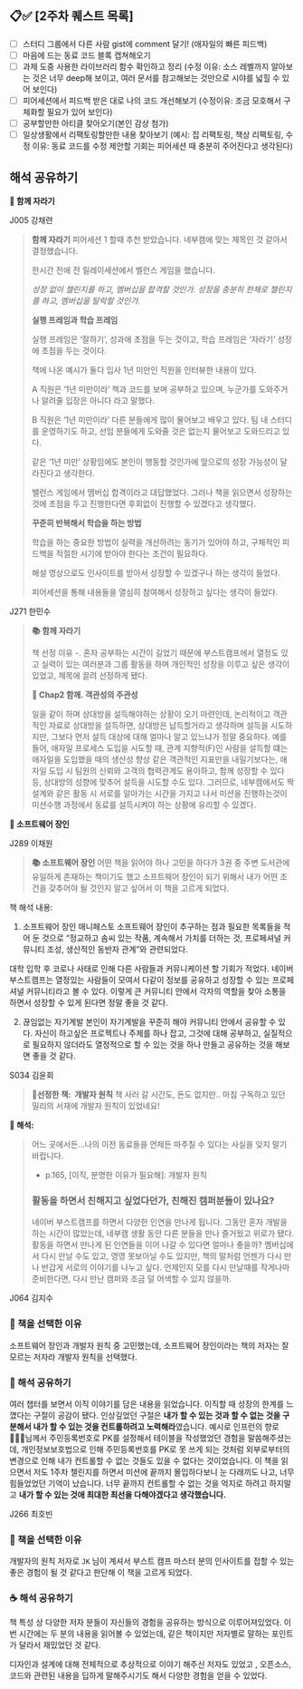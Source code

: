 ## 📋✅ [2주차 퀘스트 목록]
- [ ] 스터디 그룹에서 다른 사람 gist에 comment 달기! (애자일의 빠른 피드백)
- [ ] 마음에 드는 동료 코드 블록 캡쳐해오기
- [ ] 과제 도중 사용한 라이브러리 함수 확인하고 정리 (수정 이유: 소스 레벨까지 알아보는 것은 너무 deep해 보이고, 여러 문서를 참고해보는 것만으로 시야를 넓힐 수 있어 보인다)
- [ ] 피어세션에서 피드백 받은 대로 나의 코드 개선해보기 (수정이유: 조금 모호해서 구체화할 필요가 있어 보인다)
- [ ] 공부할만한 아티클 찾아오기(본인 감상 첨가)
- [ ] 일상생활에서 리팩토링할만한 내용 찾아보기 (예시: 집 리팩토링, 책상 리팩토링, 수정 이유: 동료 코드를 수정 제안할 기회는 피어세션 때 충분히 주어진다고 생각된다)

## **해석 공유하기**

**📕 함께 자라기**

J005 강채련

> **함께 자라기** 
피어세션 1 할때 추천 받았습니다.
네부캠에 맞는 제목인 것 같아서 결정했습니다.
> 
> 
> 한시간 전에 전 릴레이세션에서 벨런스 게임을 했습니다.
> 
> *성장 없이 챌린지를 하고, 멤버십을 합격할 것인가. 성장을 충분히 한채로 챌린지를 하고, 멤버십을 탈락할 것인가.*
> 
> **실행 프레임과 학습 프레임**
> 
> 실행 프레임은 ‘잘하기’, 성과에 초점을 두는 것이고, 학습 프레임은 ‘자라기’ 성장에 초점을 두는 것이다.
> 
> 책에 나온 예시가 둘다 입사 1년 미만인 직원을 인터뷰한 내용이 있다.
> 
> A 직원은 ‘1년 미만이라’ 책과 코드를 보며 공부하고 있으며, 누군가를 도와주거나 알려줄 입장은 아니다 라고 말했다.
> 
> B 직원은 ‘1년 미만이라’ 다른 분들에게 많이 물어보고 배우고 있다. 팀 내 스터디를 운영하기도 하고, 선임 분들에게 도와줄 것은 없는지 물어보고 도와드리고 있다.
> 
> 같은 ‘1년 미만’ 상황임에도 본인이 행동할 것인가에 앞으로의 성장 가능성이 달라진다고 생각한다.
> 
> 밸런스 게임에서 멤버십 합격이라고 대답했었다. 그러나 책을 읽으면서 성장하는 것에 초점을 두고 진행한다면 후회없이 진행할 수 있겠다고 생각했다.
> 
> **꾸준히 반복해서 학습을 하는 방법**
> 
> 학습을 하는 중요한 방법이 실력을 개선하려는 동기가 있어야 하고, 구체적인 피드백을 적절한 시기에 받아야 한다는 조건이 필요하다.
> 
> 해설 영상으로도 인사이트를 받아서 성장할 수 있겠구나 하는 생각이 들었다.
> 
> 피어세션을 통해 내용들을 열심히 참여해서 성장하고 싶다는 생각이 들었다.
> 

J271 한민수

> **📚 함께 자라기**
> 
> 
> 책 선정 이유 -. 혼자 공부하는 시간이 길었기 때문에 부스트캠프에서 열정도 있고 실력이 있는 여러분과 그룹 활동을 하며 개인적인 성장을 이루고 싶은 생각이 있었고, 제목에 끌려 선정하게 됐다. 
> 
> **💫 Chap2 함께. 객관성의 주관성**
> 
> 일을 같이 하며 상대방을 설득해야하는 상황이 오기 마련인데, 논리적이고 객관적인 자료로 상대방을 설득하면, 상대방은 납득할거라고 생각하며 설득을 시도하지만, 그보다 먼저 설득 대상에 대해 얼마나 알고 있느냐가 정말 중요하다. 예를 들어, 애자일 프로세스 도입을 시도할 때, 관계 지향적(F)인 사람을 설득할 떄는 애자일을 도입했을 때의 생산성 향상 같은 객관적인 지표만을 내밀기보다는, 애자일 도입 시 팀원의 신뢰와 고객의 협력관계도 용이하고, 함께 성장할 수 있다 등, 상대방의 성향에 맞추어 설득을 시도할 수도 있다. 
> 그러므로, 네부캠에서도 짝설계와 같은 활동 시 서로를 알아가는 시간을 가지고 나서 미션을 진행하는것이 미션수행 과정에서 동료를 설득시켜야 하는 상황에 유리할 수 있겠다.
> 

**📕 소프트웨어 장인**

J289 이채원

> **📚 소프트웨어 장인**
어떤 책을 읽어야 하나 고민을 하다가 3권 중 주변 도서관에 유일하게 존재하는 책이기도 했고 소프트웨어 장인이 되기 위해서 내가 어떤 조건을 갖추어야 될 것인지 알고 싶어서 이 책을 고르게 되었다. 

책 해석 내용:
1. 소프트웨어 장인 매니페스토
소프트웨어 장인이 추구하는 점과 필요한 목록들을 적어 둔 것으로 “정교하고 솜씨 있는 작품, 계속해서 가치를 더하는 것, 프로페셔널 커뮤니티 조성, 생산적인 동반자 관계”와 관련되었다. 

대학 입학 후 코로나 사태로 인해 다른 사람들과 커뮤니케이션 할 기회가 적었다.
네이버 부스트캠프는 열정있는 사람들이 모여서 다같이 정보를 공유하고 성장할 수 있는 프로페셔널 커뮤니티라고 볼 수 있다. 이렇게 큰 커뮤니티 안에서 각자의 역할을 찾아 소통을 하면서 성장할 수 있게 된다면 정말 좋을 것 같다.

2. 끊임없는 자기계발
본인이 자기계발을 꾸준히 해야 커뮤니티 안에서 공유할 수 있다.
자신이 하고싶은 프로젝트나 주제를 하나 잡고, 그것에 대해 공부하고, 실질적으로 필요하지 않더라도 열정적으로 할 수 있는 것을 하나 만들고 공유하는 것을 해보면 좋을 것 같다.
> 

S034 김윤회

> **📕선정한 책:  개발자 원칙**
책 사러 갈 시간도, 돈도 없지만.. 마침 구독하고 있던 밀리의 서재에 개발자 원칙이 있었네요!

**📮 해석:**
> 
> 
> 어느 곳에서든…나의 이전 동료들을 언제든 마주칠 수 있다는 사실을 잊지 말기 바랍니다.
> 
> - p.165, [이직, 분명한 이유가 필요해]: 개발자 원칙
> 
> ### 활동을 하면서 친해지고 싶었다던가, 친해진 캠퍼분들이 있나요?
> 
> 네이버 부스트캠프를 하면서 다양한 인연을 만나게 됩니다.
> 그동안 혼자 개발을 하는 시간이 많았는데, 네부캠 생활 동안 다른 분들을 만나 즐거웠고 위로가 됐다.
> 활동을 하면서 만나게 된 인연들을 이어 나갈 수 있다면 얼마나 좋을까?
> 멤버십에서 다시 만날 수도 있고, 영영 못보아닐 수도 있지만, 
> 책의 말처럼 언젠가 다시 만나 반갑게 서로의 이야기를 나누고 싶다.
> 언제인지 모를 다시 만날때를 작게나마 준비한다면, 다시 만난 캠퍼와 조금 덜 어색할 수 있지 않을까.


J064 김지수

### 🍎 책을 선택한 이유

소프트웨어 장인과 개발자 원칙 중 고민했는데, 소프트웨어 장인이라는 책의 저자는 잘 모르는 저자라 개발자 원칙을 선택했다.

### 🚀 해석 공유하기

여러 챕터를 보면서 이직 이야기를 담은 내용을 읽었습니다. 이직할 때 성장의 한계를 느꼈다는 구절이 공감이 됐다. 인상깊었던 구절은 **내가 할 수 있는 것과 할 수 없는 것을 구분해서 내가 할 수 있는 것을 컨트롤하려고 노력해라**였습니다. 예시로 인프런의 향로👨🏻‍💻님께서 주민등록번호로 PK를 설정해서 테이블을 작성했었던 경험을 말씀해주셨는데, 개인정보보호법으로 인해 주민등록번호를 PK로 못 쓰게 되는 것처럼 외부로부터의 변경으로 인해 내가 컨트롤할 수 없는 것들도 있을 수 없다는 것이었습니다.
이 책을 읽으면서 저도 1주차 챌린지를 하면서 미션에 끝까지 몰입하다보니 눈 다래끼도 나고, 너무 힘들었었던 기억이 났습니다. 너무 끝까지 컨트롤할 수 없는 것을 억지로 하려고 하지말고 **내가 할 수 있는 것애 최대한 최선을 다해야겠다고 생각했습니다.**


J266 최호빈

### 🍰 책을 선택한 이유

개발자의 원칙 저자로 `JK` 님이 계셔서 부스트 캠프 마스터 분의 인사이트를 접할 수 있는 좋은 경험이 될 것 같다고 판단해 이 책을 고르게 되었다.

### ☕️ 해석 공유하기

책 특성 상 다양한 저자 분들이 자신들의 경험을 공유하는 방식으로 이루어져있었다.  이번 시간에는 두 분의 내용을 읽어볼 수 있었는데, 같은 책이지만 저자별로 말하는 포인트가 달라서 재밌었던 것 같다.

디자인과 설계에 대해 전체적으로 추상적으로 이야기 해주신 저자도 있었고 , 오픈소스, 코드와 관련된 내용을 딥하게 말해주시기도 해서 다양한 경험을 얻을 수 있었다.

